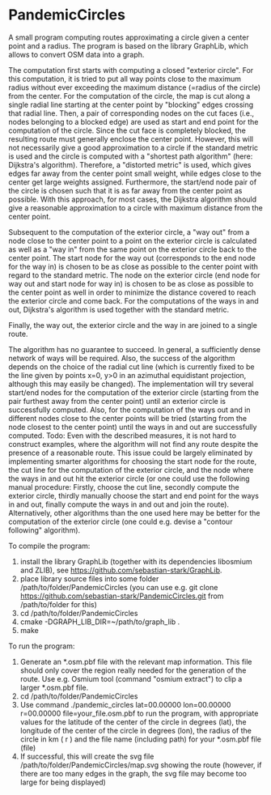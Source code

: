# PandemicCircles

A small program computing routes approximating a circle given a center point and a radius. The program is based on the library GraphLib, which allows
to convert OSM data into a graph.

The computation first starts with computing a closed "exterior circle". For this computation, it is tried to
put all way points close to the maximum radius without ever exceeding the maximum distance (=radius of the circle) from the center.
For the computation of the circle, the map is cut along a single radial line starting at the center point by "blocking" edges crossing that radial line.
Then, a pair of corresponding nodes on the cut faces (i.e., nodes belonging to a blocked edge) are used as start and end point for the
computation of the circle. Since the cut face is completely blocked, the resulting route must generally enclose the center point. However,
this will not necessarily give a good approximation to a circle if the standard metric is used and the circle is computed with a "shortest path algorithm" (here: Dijkstra's algorithm).
Therefore, a "distorted metric" is used, which gives edges far away from the center point small weight, while edges close to the center get large weights assigned.
Furthermore, the start/end node pair of the circle is chosen such that it is as far away from the center point as possible.
With this approach, for most cases, the Dijkstra algorithm should give a reasonable approximation to a circle with maximum distance from the center point.

Subsequent to the computation of the exterior circle, a "way out" from a node close to the center point to a point on the exterior circle is calculated
as well as a "way in" from the same point on the exterior circle back to the center point. The start node for the way out (corresponds to the end node for
the way in) is chosen to be as close as possible to the center point with regard to the standard metric. The node on the exterior circle (end node for way out and
start node for way in) is chosen to be as close as possible to the center point as well in order to minimize the distance covered to reach the exterior circle and come back.
For the computations of the ways in and out, Dijkstra's algorithm is used together with the standard metric.

Finally, the way out, the exterior circle and the way in are joined to a single route.

The algorithm has no guarantee to succeed. In general, a sufficiently dense network of ways will be required. Also, the success of the algorithm
depends on the choice of the radial cut line (which is currently fixed to be the line given by points x=0, y>0 in an azimuthal equidistant projection,
although this may easily be changed). The implementation will try several start/end nodes for the computation of the exterior circle (starting from
the pair furthest away from the center point) until an exterior circle is successfully computed. Also, for the computation of the ways out and in different
nodes close to the center points will be tried (starting from the node closest to the center point) until the ways in and out are successfully computed.
Todo: Even with the described measures, it is not hard to construct examples, where the algorithm will not find any route despite the presence of a reasonable route.
This issue could be largely eliminated by implementing smarter algorithms for choosing the start node for the route, the cut line for the computation of the
exterior circle, and the node where the ways in and out hit the exterior circle (or one could use the following manual procedure: Firstly, choose the cut line, secondly compute
the exterior circle, thirdly manually choose the start and end point for the ways in and out, finally compute the ways in and out and join the route). Alternatively, other
algorithms than the one used here may be better for the computation of the exterior circle (one could e.g. devise a "contour following" algorithm).

To compile the program:

1. install the library GraphLib (together with its dependencies libosmium and ZLIB), see https://github.com/sebastian-stark/GraphLib.
2. place library source files into some folder /path/to/folder/PandemicCircles (you can use e.g. git clone https://github.com/sebastian-stark/PandemicCircles.git from /path/to/folder for this)
3. cd /path/to/folder/PandemicCircles
4. cmake -DGRAPH_LIB_DIR=~/path/to/graph_lib .
5. make

To run the program:

1. Generate an \*.osm.pbf file with the relevant map information. This file should only cover the region really needed for the generation of the route. Use e.g. Osmium tool (command "osmium extract") to clip a larger \*.osm.pbf file.
2. cd /path/to/folder/PandemicCircles
3. Use command ./pandemic_circles lat=00.00000 lon=00.00000 r=00.00000 file=your_file.osm.pbf to run the program, with appropriate values for the latitude of the center of the circle in degrees (lat), the longitude of the center of the circle in degrees (lon), the radius of the circle in km ( r ) and the file name (including path) for your \*.osm.pbf file (file)
4. If successful, this will create the svg file /path/to/folder/PandemicCircles/map.svg showing the route (however, if there are too many edges in the graph, the svg file may become too large for being displayed)
